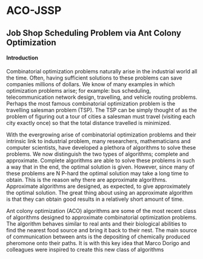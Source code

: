# ACO-JSSP
## Job Shop Scheduling Problem via Ant Colony Optimization

#### Introduction 
Combinatorial optimization problems naturally arise in the industrial world all the time. Often, having sufficient solutions to these problems can save companies millions of dollars. We
know of many examples in which optimization problems arise; for example: bus scheduling,
telecommunication network design, travelling, and vehicle routing problems. Perhaps the
most famous combinatorial optimization problem is the travelling salesman problem (TSP).
The TSP can be simply thought of as the problem of figuring out a tour of cities a salesman
must travel (visiting each city exactly once) so that the total distance travelled is minimized.

With the evergrowing arise of combinatorial optimization problems and their intrinsic link
to industrial problem, many researchers, mathematicians and computer scientists, have developed a plethora of algorithms to solve these problems. We now distinguish the two types
of algorithms; complete and approximate. Complete algorithms are able to solve these problems in such a way that in the end, the optimal solution is given. However, since many of
these problems are N P-hard the optimal solution may take a long time to obtain. This is
the reason why there are approximate algorithms. Approximate algorithms are designed, as
expected, to give approximately the optimal solution. The great thing about using an approximate algorithm is that they can obtain good results in a relatively short amount of time.

Ant colony optimization (ACO) algorithms are some of the most recent class of algorithms
designed to approximate combinatorial optimization problems. The algorithm behaves similar to real ants and their biological abilities to find the nearest food source and bring it back
to their nest. The main source of communication between ants is the depositing of chemically produced pheromone onto their paths. It is with this key idea that Marco Dorigo and
colleagues were inspired to create this new class of algorithms
